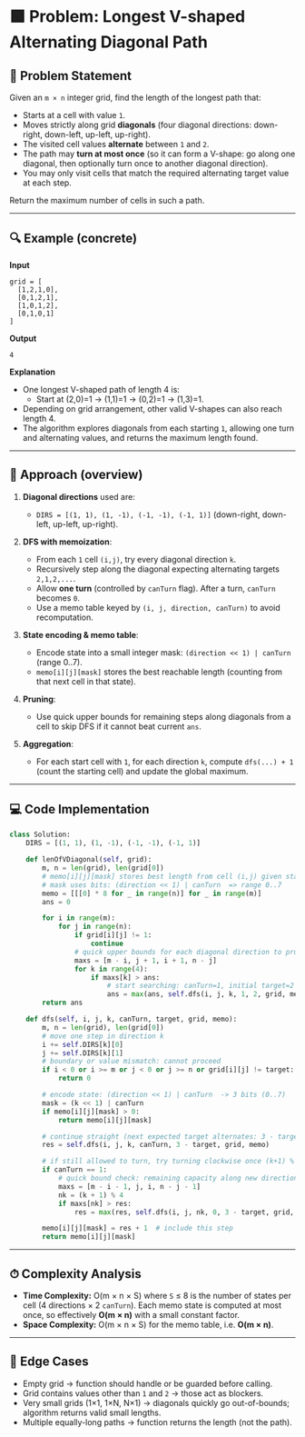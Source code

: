# 🟩 Problem: Longest V-shaped Alternating Diagonal Path

## 📜 Problem Statement
Given an `m × n` integer grid, find the length of the longest path that:

- Starts at a cell with value `1`.
- Moves strictly along grid **diagonals** (four diagonal directions: down-right, down-left, up-left, up-right).
- The visited cell values **alternate** between `1` and `2`.
- The path may **turn at most once** (so it can form a V-shape: go along one diagonal, then optionally turn once to another diagonal direction).
- You may only visit cells that match the required alternating target value at each step.

Return the maximum number of cells in such a path.

---

## 🔍 Example (concrete)

**Input**
```
grid = [
  [1,2,1,0],
  [0,1,2,1],
  [1,0,1,2],
  [0,1,0,1]
]
```

**Output**
```
4
```

**Explanation**
- One longest V-shaped path of length 4 is:
  - Start at (2,0)=1 → (1,1)=1 → (0,2)=1 → (1,3)=1.  
- Depending on grid arrangement, other valid V-shapes can also reach length 4.  
- The algorithm explores diagonals from each starting `1`, allowing one turn and alternating values, and returns the maximum length found.

---

## 🧠 Approach (overview)
1. **Diagonal directions** used are:
   - `DIRS = [(1, 1), (1, -1), (-1, -1), (-1, 1)]` (down-right, down-left, up-left, up-right).

2. **DFS with memoization**:
   - From each `1` cell `(i,j)`, try every diagonal direction `k`.
   - Recursively step along the diagonal expecting alternating targets `2,1,2,...`.
   - Allow **one turn** (controlled by `canTurn` flag). After a turn, `canTurn` becomes `0`.
   - Use a memo table keyed by `(i, j, direction, canTurn)` to avoid recomputation.

3. **State encoding & memo table**:
   - Encode state into a small integer mask: `(direction << 1) | canTurn` (range 0..7).
   - `memo[i][j][mask]` stores the best reachable length (counting from that next cell in that state).

4. **Pruning**:
   - Use quick upper bounds for remaining steps along diagonals from a cell to skip DFS if it cannot beat current `ans`.

5. **Aggregation**:
   - For each start cell with `1`, for each direction `k`, compute `dfs(...) + 1` (count the starting cell) and update the global maximum.

---

## 💻 Code Implementation
```python
class Solution:
    DIRS = [(1, 1), (1, -1), (-1, -1), (-1, 1)]

    def lenOfVDiagonal(self, grid):
        m, n = len(grid), len(grid[0])
        # memo[i][j][mask] stores best length from cell (i,j) given state mask
        # mask uses bits: (direction << 1) | canTurn  => range 0..7
        memo = [[[0] * 8 for _ in range(n)] for _ in range(m)]
        ans = 0

        for i in range(m):
            for j in range(n):
                if grid[i][j] != 1:
                    continue
                # quick upper bounds for each diagonal direction to prune
                maxs = [m - i, j + 1, i + 1, n - j]
                for k in range(4):
                    if maxs[k] > ans:
                        # start searching: canTurn=1, initial target=2 (since start cell is 1)
                        ans = max(ans, self.dfs(i, j, k, 1, 2, grid, memo) + 1)
        return ans

    def dfs(self, i, j, k, canTurn, target, grid, memo):
        m, n = len(grid), len(grid[0])
        # move one step in direction k
        i += self.DIRS[k][0]
        j += self.DIRS[k][1]
        # boundary or value mismatch: cannot proceed
        if i < 0 or i >= m or j < 0 or j >= n or grid[i][j] != target:
            return 0

        # encode state: (direction << 1) | canTurn  -> 3 bits (0..7)
        mask = (k << 1) | canTurn
        if memo[i][j][mask] > 0:
            return memo[i][j][mask]

        # continue straight (next expected target alternates: 3 - target flips between 1 and 2)
        res = self.dfs(i, j, k, canTurn, 3 - target, grid, memo)

        # if still allowed to turn, try turning clockwise once (k+1) % 4
        if canTurn == 1:
            # quick bound check: remaining capacity along new direction
            maxs = [m - i - 1, j, i, n - j - 1]
            nk = (k + 1) % 4
            if maxs[nk] > res:
                res = max(res, self.dfs(i, j, nk, 0, 3 - target, grid, memo))

        memo[i][j][mask] = res + 1  # include this step
        return memo[i][j][mask]
```

---

## ⏱ Complexity Analysis
- **Time Complexity:** O(m × n × S) where `S` ≤ 8 is the number of states per cell (4 directions × 2 `canTurn`). Each memo state is computed at most once, so effectively **O(m × n)** with a small constant factor.
- **Space Complexity:** O(m × n × S) for the memo table, i.e. **O(m × n)**.

---

## 🧪 Edge Cases
- Empty grid → function should handle or be guarded before calling.
- Grid contains values other than `1` and `2` → those act as blockers.
- Very small grids (1×1, 1×N, N×1) → diagonals quickly go out-of-bounds; algorithm returns valid small lengths.
- Multiple equally-long paths → function returns the length (not the path).
